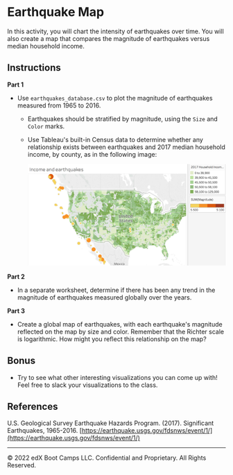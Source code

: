 # Earthquake Map

In this activity, you will chart the intensity of earthquakes over time. You will also create a map that compares the magnitude of earthquakes versus median household income.

## Instructions

**Part 1**

* Use `earthquakes_database.csv` to plot the magnitude of earthquakes measured from 1965 to 2016.

  * Earthquakes should be stratified by magnitude, using the `Size` and `Color` marks.

  * Use Tableau's built-in Census data to determine whether any relationship exists between earthquakes and 2017 median household income, by county, as in the following image:

    ![earthquakes.png](Images/earthquakes.png)

**Part 2**

* In a separate worksheet, determine if there has been any trend in the magnitude of earthquakes measured globally over the years.

**Part 3**

* Create a global map of earthquakes, with each earthquake's magnitude reflected on the map by size and color. Remember that the Richter scale is logarithmic. How might you reflect this relationship on the map?

## Bonus

* Try to see what other interesting visualizations you can come up with! Feel free to slack your visualizations to the class.

## References

U.S. Geological Survey Earthquake Hazards Program. (2017). Significant Earthquakes, 1965-2016. [https://earthquake.usgs.gov/fdsnws/event/1/](https://earthquake.usgs.gov/fdsnws/event/1/)

---

© 2022 edX Boot Camps LLC. Confidential and Proprietary. All Rights Reserved.
